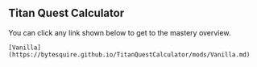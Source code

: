 ## Titan Quest Calculator

You can click any link shown below to get to the mastery overview.

    [Vanilla](https://bytesquire.github.io/TitanQuestCalculator/mods/Vanilla.md)
